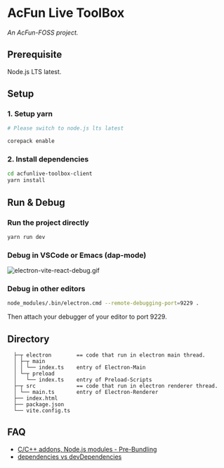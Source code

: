 # AcFun Live ToolBox
*An AcFun-FOSS project.*

## Prerequisite
Node.js LTS latest.

## Setup
### 1. Setup yarn
```sh
# Please switch to node.js lts latest

corepack enable
```
### 2. Install dependencies
```sh
cd acfunlive-toolbox-client
yarn install
```

## Run & Debug
### Run the project directly
```sh
yarn run dev
```
### Debug in VSCode or Emacs (dap-mode)
![electron-vite-react-debug.gif](https://github.com/electron-vite/electron-vite-react/blob/main/electron-vite-react-debug.gif?raw=true)

### Debug in other editors
```sh
node_modules/.bin/electron.cmd --remote-debugging-port=9229 .
```
Then attach your debugger of your editor to port 9229.

## Directory

```
  ├─┬ electron        == code that run in electron main thread.
  │ ├─┬ main
  │ │ └── index.ts    entry of Electron-Main
  │ └─┬ preload
  │   └── index.ts    entry of Preload-Scripts
  ├─┬ src             == code that run in electron renderer thread.
  │ └── main.ts       entry of Electron-Renderer
  ├── index.html
  ├── package.json
  └── vite.config.ts
```


## FAQ
- [C/C++ addons, Node.js modules - Pre-Bundling](https://github.com/electron-vite/vite-plugin-electron-renderer#dependency-pre-bundling)
- [dependencies vs devDependencies](https://github.com/electron-vite/vite-plugin-electron-renderer#dependencies-vs-devdependencies)
